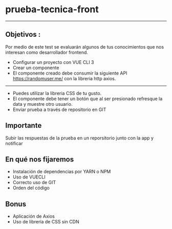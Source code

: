 # prueba-tecnica-front
---
Objetivos : 
---
Por medio de este test se evaluarán algunos de tus conocimientos que nos interesan como desarrollador frontend.


- Configurar un proyecto con VUE CLI 3
- Crear un componente
- El componente creado debe consumir la siguiente API https://randomuser.me/ con la libreria http axios.
---

- Puedes utilizar la libreria CSS de tu gusto.
- El componente debe tener un botón que al ser presionado refresque la data y muestre otro usuario.
- Enviar prueba a través de repositorio en GIT

## Importante 

Subir las respuestas de la prueba en un reporsitorio junto con la app y notificar

## En qué nos fijaremos

- Instalación de dependencias por YARN o NPM
- Uso de VUECLI
- Correcto uso de GIT
- Orden del código

## Bonus

- Aplicación de Axios
- Uso de librería de CSS sin CDN 

